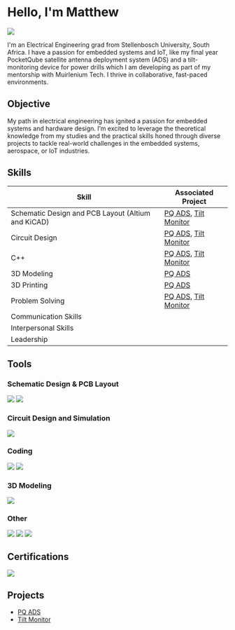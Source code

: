 # Hello, I'm Matthew 
<a href="https://www.linkedin.com/in/matthew-scott-henderson"><img src="https://img.shields.io/badge/-LinkedIn-0072b1?&style=for-the-badge&logo=linkedin&logoColor=white" /></a>

I'm an Electrical Engineering grad from Stellenbosch University, South Africa. I have a passion for embedded systems and IoT, like my final year PocketQube satellite antenna deployment system (ADS) and a tilt-monitoring device for power drills which I am developing as part of my mentorship with Muirlenium Tech. I thrive in collaborative, fast-paced environments. 

## Objective

My path in electrical engineering has ignited a passion for embedded systems and hardware design. I’m excited to leverage the theoretical knowledge from my studies and the practical skills honed through diverse projects to tackle real-world challenges in the embedded systems, aerospace, or IoT industries.

## Skills

| Skill                                              | Associated Project         |
|----------------------------------------------------|----------------------------|
| Schematic Design and PCB Layout (Altium and KiCAD) | <a href="https://github.com/MattH0220/PQ-ADS">PQ ADS</a>, <a href="https://github.com/MattH0220/Tilt-Monitor">Tilt Monitor</a>|
| Circuit Design                                     | <a href="https://github.com/MattH0220/PQ-ADS">PQ ADS</a>, <a href="https://github.com/MattH0220/Tilt-Monitor">Tilt Monitor</a>|
| C++                                                | <a href="https://github.com/MattH0220/PQ-ADS">PQ ADS</a>, <a href="https://github.com/MattH0220/Tilt-Monitor">Tilt Monitor</a>|
| 3D Modeling                                        | <a href="https://github.com/MattH0220/PQ-ADS">PQ ADS</a>|
| 3D Printing                                        | <a href="https://github.com/MattH0220/PQ-ADS">PQ ADS</a>|
| Problem Solving                                    | <a href="https://github.com/MattH0220/PQ-ADS">PQ ADS</a>, <a href="https://github.com/MattH0220/Tilt-Monitor">Tilt Monitor</a>|
| Communication Skills                               |                    |
| Interpersonal Skills                               |                    |
| Leadership                                         |                    |


## Tools

### Schematic Design & PCB Layout
<div>
    <img src="https://img.shields.io/badge/-Altium-A5915F?style=for-the-badge&logo=altiumdesigner&logoColor=white" />
    <img src="https://img.shields.io/badge/-KiCAD-2C4B9B?style=for-the-badge&logo=kicad&logoColor=white" />
</div>

### Circuit Design and Simulation
<div>
    <img src="https://img.shields.io/badge/-LTSpice-800000?style=for-the-badge" />
</div>

### Coding
<div>
    <img src="https://img.shields.io/badge/-STM32CubeIDE-004482?style=for-the-badge&logo=stmicroelectronics&logoColor=white" />
    <img src="https://img.shields.io/badge/-CodeBlocks-00599C?style=for-the-badge&logo=cplusplus&logoColor=white" />
</div>

### 3D Modeling
<div>
    <img src="https://img.shields.io/badge/-OnShape-FE4E00?style=for-the-badge" />
</div>

### Other
<div>
    <img src="https://img.shields.io/badge/-Canva-00C4CC?style=for-the-badge&logo=canva&logoColor=white" />
    <img src="https://img.shields.io/badge/-Word-2B579A?style=for-the-badge&logo=microsoftword&logoColor=white" />
    <img src="https://img.shields.io/badge/-Excel-217346?style=for-the-badge&logo=microsoftexcel&logoColor=white" />
</div>

## Certifications
<div>
<img src="https://img.shields.io/badge/-B.Eng%20E%26E%20Stellenbosch-8B1C3C?style=for-the-badge&logo=graduation-cap&logoColor=white" />
</div>

## Projects
- <a href="https://github.com/MattH0220/PQ-ADS">PQ ADS</a>
- <a href="https://github.com/MattH0220/Tilt-Monitor">Tilt Monitor</a>
